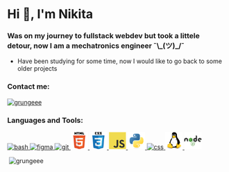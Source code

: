 <h1>Hi 👋, I'm Nikita</h1>
<h3>Was on my journey to fullstack webdev but took a littele detour, now I am a mechatronics engineer ¯\_(ツ)_/¯</h3>

- Have been studying for some time, now I would like to go back to some older projects

<h3 align="left">Contact me:</h3>
<p align="left">
 <a href="https://dev.to/grungeee" target="blank"><img align="center" src="https://raw.githubusercontent.com/rahuldkjain/github-profile-readme-generator/master/src/images/icons/Social/devto.svg" alt="grungeee" height="30" width="40" />
 </a>

<h3 align="left">Languages and Tools:</h3>
<p align="left">
<!--bash-->
 <a href="https://www.gnu.org/software/bash/" target="_blank" rel="noreferrer"> <img src="https://www.vectorlogo.zone/logos/gnu_bash/gnu_bash-icon.svg" alt="bash" width="40" height="40"/>
 </a>
<!--figma-->
 <a href="https://www.figma.com/" target="_blank" rel="noreferrer"> <img src="https://www.vectorlogo.zone/logos/figma/figma-icon.svg" alt="figma" width="40" height="40"/> 
 </a> 
<!--git-->
 <a href="https://git-scm.com/" target="_blank" rel="noreferrer"> <img src="https://www.vectorlogo.zone/logos/git-scm/git-scm-icon.svg" alt="git" width="40" height="40"/> 
 </a> 
<!--html-->
 <a href="https://www.w3.org/html/" target="_blank" rel="noreferrer"> <img src="https://raw.githubusercontent.com/devicons/devicon/master/icons/html5/html5-original-wordmark.svg" alt="html5" width="40" height="40"/> 
 </a> 
<!--css-->
 <a href="https://www.w3schools.com/css/" target="_blank" rel="noreferrer"> <img src="https://raw.githubusercontent.com/devicons/devicon/master/icons/css3/css3-original-wordmark.svg" alt="css3" width="40" height="40"/> 
 </a> 
<!--js-->
 <a href="https://developer.mozilla.org/en-US/docs/Web/JavaScript" target="_blank" rel="noreferrer"> <img src="https://raw.githubusercontent.com/devicons/devicon/master/icons/javascript/javascript-original.svg" alt="javascript" width="40" height="40"/> 
 </a> 
<!--python-->
 <a href="https://www.python.org" target="_blank" rel="noreferrer"> <img src="https://raw.githubusercontent.com/devicons/devicon/master/icons/python/python-original.svg" alt="python" width="40" height="40"/> 
 </a>
<!--c-->
 <a href="https://www.w3.org/Style/CSS/" target="_blank" rel="noreferrer"> <img src="https://raw.githubusercontent.com/devicons/devicon/master/icons/c/c-original-wordmark.svg" alt="css" width="40" height="40"/> 
<!--linux-->
 <a href="https://www.linux.org/" target="_blank" rel="noreferrer"> <img src="https://raw.githubusercontent.com/devicons/devicon/master/icons/linux/linux-original.svg" alt="linux" width="40" height="40"/> 
 </a> 
<!--nodejs-->
 <a href="https://nodejs.org" target="_blank" rel="noreferrer"> <img src="https://raw.githubusercontent.com/devicons/devicon/master/icons/nodejs/nodejs-original-wordmark.svg" alt="nodejs" width="40" height="40"/> 
 </a> 
<!--add c here-->
<!--add plc-->
<!--add knx-->
</p>

<p>&nbsp;<img align="center" src="https://github-readme-stats.vercel.app/api?username=grungeee&show_icons=true&theme=dracula&locale=en" alt="grungeee" /></p>
